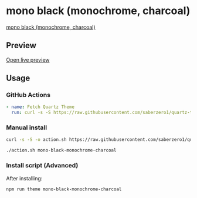 # mono black (monochrome, charcoal)

[mono black (monochrome, charcoal)](https://github.com/ZeChArtiahSaher)

## Preview

[Open live preview](https://quartz-themes.github.io/mono-black-monochrome-charcoal/)

## Usage

### GitHub Actions

```yaml
- name: Fetch Quartz Theme
  run: curl -s -S https://raw.githubusercontent.com/saberzero1/quartz-themes/master/action.sh | bash -s -- mono-black-monochrome-charcoal
```

### Manual install

```bash
curl -s -S -o action.sh https://raw.githubusercontent.com/saberzero1/quartz-themes/master/action.sh

./action.sh mono-black-monochrome-charcoal
```

### Install script (Advanced)

After installing:

```bash
npm run theme mono-black-monochrome-charcoal
```
